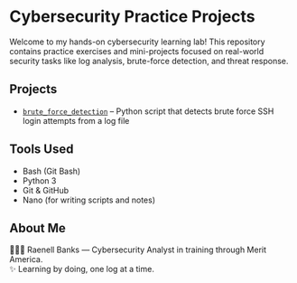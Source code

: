 # Cybersecurity Practice Projects

Welcome to my hands-on cybersecurity learning lab! This repository contains practice exercises and mini-projects focused on real-world security tasks like log analysis, brute-force detection, and threat response.

## Projects

- [`brute_force_detection`](./brute_force_detection) – Python script that detects brute force SSH login attempts from a log file

## Tools Used

- Bash (Git Bash)
- Python 3
- Git & GitHub
- Nano (for writing scripts and notes)

## About Me

👩🏾‍💻 Raenell Banks — Cybersecurity Analyst in training through Merit America.  
✨ Learning by doing, one log at a time.
